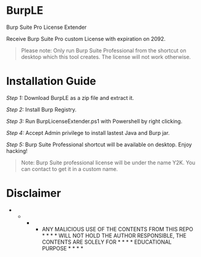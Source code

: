 # BurpLE
Burp Suite Pro License Extender

Receive Burp Suite Pro custom License with expiration on 2092.

> Please note: Only run Burp Suite Professional from the shortcut on desktop which this tool creates. The license will not work otherwise. 

# Installation Guide
*Step 1:* Download BurpLE as a zip file and extract it.

*Step 2:* Install Burp Registry.

*Step 3:* Run BurpLicenseExtender.ps1 with Powershell by right clicking.

*Step 4:* Accept Admin privilege to install lastest Java and Burp jar.

*Step 5:* Burp Suite Professional shortcut will be available on desktop. Enjoy hacking!

> Note: Burp Suite professional license will be under the name Y2K. You can contact to get it in a custom name.

# Disclaimer
 * * * * ANY MALICIOUS USE OF THE CONTENTS FROM THIS REPO * * * * WILL NOT HOLD THE AUTHOR RESPONSIBLE, THE CONTENTS ARE SOLELY FOR * * * * EDUCATIONAL PURPOSE * * * * 
